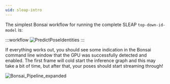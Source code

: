 ```yaml
---
uid: sleap-intro
---
```


The simplest Bonsai workflow for running the complete SLEAP `top-down-id-model` is:

:::workflow
![PredictPoseIdentities](~/workflows/PredictPoseIdentities.bonsai)
:::

If everything works out, you should see some indication in the Bonsai command line window that the GPU was successfully detected and enabled. The first frame will cold start the inference graph and this may take a bit of time, but after that, your poses should start streaming through!

![Bonsai_Pipeline_expanded](~/images/demo.gif)
